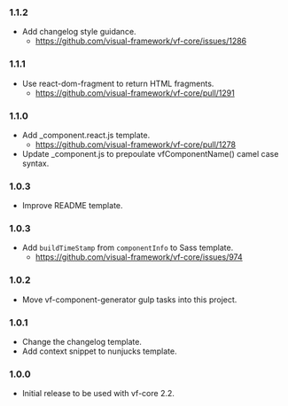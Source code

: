 ### 1.1.2

* Add changelog style guidance.
  * https://github.com/visual-framework/vf-core/issues/1286

### 1.1.1

* Use react-dom-fragment to return HTML fragments.
  * https://github.com/visual-framework/vf-core/pull/1291

### 1.1.0

* Add _component.react.js template.
  * https://github.com/visual-framework/vf-core/pull/1278
* Update _component.js to prepoulate vfComponentName() camel case syntax.

### 1.0.3

* Improve README template.

### 1.0.3

* Add `buildTimeStamp` from `componentInfo` to Sass template.
  * https://github.com/visual-framework/vf-core/issues/974

### 1.0.2

* Move vf-component-generator gulp tasks into this project.

### 1.0.1

* Change the changelog template.
* Add context snippet to nunjucks template.

### 1.0.0

* Initial release to be used with vf-core 2.2.
